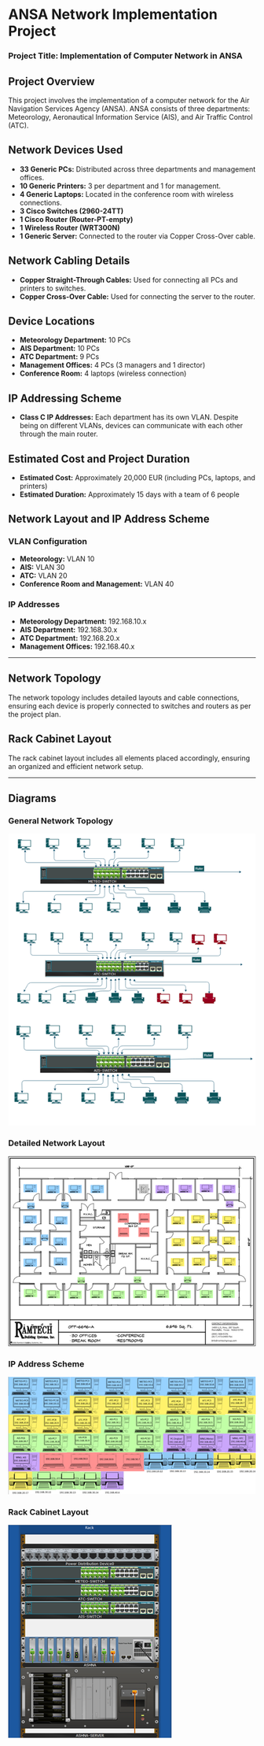 # ANSA Network Implementation Project

### Project Title: Implementation of Computer Network in ANSA

## Project Overview

This project involves the implementation of a computer network for the Air Navigation Services Agency (ANSA). ANSA consists of three departments: Meteorology, Aeronautical Information Service (AIS), and Air Traffic Control (ATC).

## Network Devices Used

- **33 Generic PCs:** Distributed across three departments and management offices.
- **10 Generic Printers:** 3 per department and 1 for management.
- **4 Generic Laptops:** Located in the conference room with wireless connections.
- **3 Cisco Switches (2960-24TT)**
- **1 Cisco Router (Router-PT-empty)**
- **1 Wireless Router (WRT300N)**
- **1 Generic Server:** Connected to the router via Copper Cross-Over cable.

## Network Cabling Details

- **Copper Straight-Through Cables:** Used for connecting all PCs and printers to switches.
- **Copper Cross-Over Cable:** Used for connecting the server to the router.

## Device Locations

- **Meteorology Department:** 10 PCs
- **AIS Department:** 10 PCs
- **ATC Department:** 9 PCs
- **Management Offices:** 4 PCs (3 managers and 1 director)
- **Conference Room:** 4 laptops (wireless connection)

## IP Addressing Scheme

- **Class C IP Addresses:** Each department has its own VLAN. Despite being on different VLANs, devices can communicate with each other through the main router.

## Estimated Cost and Project Duration

- **Estimated Cost:** Approximately 20,000 EUR (including PCs, laptops, and printers)
- **Estimated Duration:** Approximately 15 days with a team of 6 people

## Network Layout and IP Address Scheme

### VLAN Configuration
- **Meteorology:** VLAN 10
- **AIS:** VLAN 30
- **ATC:** VLAN 20
- **Conference Room and Management:** VLAN 40

### IP Addresses
- **Meteorology Department:** 192.168.10.x
- **AIS Department:** 192.168.30.x
- **ATC Department:** 192.168.20.x
- **Management Offices:** 192.168.40.x

---

## Network Topology

The network topology includes detailed layouts and cable connections, ensuring each device is properly connected to switches and routers as per the project plan.

## Rack Cabinet Layout

The rack cabinet layout includes all elements placed accordingly, ensuring an organized and efficient network setup.

---

## Diagrams

### General Network Topology
![Network Topology](./images/topology1.png)

### Detailed Network Layout
![Detailed Layout](./images/topology2.png)

### IP Address Scheme
![IP Scheme](./images/topology3.png)

### Rack Cabinet Layout
![Rack Layout](./images/topology4.png)